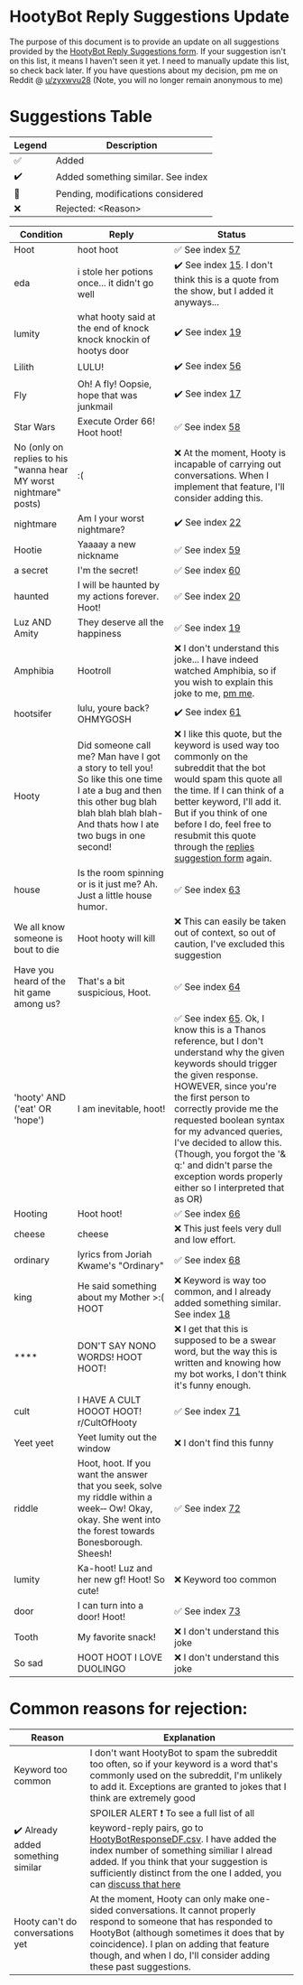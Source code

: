 # HootyBot Reply Suggestions Update

The purpose of this document is to provide an update on all suggestions provided by the [HootyBot Reply Suggestions form](https://forms.gle/67fM5hwX78DHaf6s6).
If your suggestion isn't on this list, it means I haven't seen it yet. I need to manually update this list, so check back later. If you have questions about my decision, pm me on Reddit @ [u/zyxwvu28](https://www.reddit.com/user/zyxwvu28/) (Note, you will no longer remain anonymous to me)

# Suggestions Table

| Legend | Description |
| ------ | ----------- |
| :white_check_mark: | Added |
| :heavy_check_mark: | Added something similar. See index <number> |
| :pencil: | Pending, modifications considered |
| :x: | Rejected: \<Reason\> |

| Condition   | Reply                                         | Status             |
| ----------- | --------------------------------------------- | ------------------ |
| Hoot        | hoot hoot                                     | :white_check_mark: See index [57](https://github.com/zyxwvu28/Hooty-Bot-Public/blob/main/ReplyDFs/HootyBotResponseDF.csv) |
| eda         | i stole her potions once... it didn't go well | :heavy_check_mark: See index [15](https://github.com/zyxwvu28/Hooty-Bot-Public/blob/main/ReplyDFs/HootyBotResponseDF.csv). I don't think this is a quote from the show, but I added it anyways... |
| lumity | what hooty said at the end of knock knock knockin of hootys door | :heavy_check_mark: See index [19](https://github.com/zyxwvu28/Hooty-Bot-Public/blob/main/ReplyDFs/HootyBotResponseDF.csv)|
| Lilith | LULU! | :heavy_check_mark: See index [56](https://github.com/zyxwvu28/Hooty-Bot-Public/blob/main/ReplyDFs/HootyBotResponseDF.csv) |
| Fly | Oh! A fly! Oopsie, hope that was junkmail | :heavy_check_mark: See index [17](https://github.com/zyxwvu28/Hooty-Bot-Public/blob/main/ReplyDFs/HootyBotResponseDF.csv) |
| Star Wars | Execute Order 66! Hoot hoot! | :white_check_mark: See index [58](https://github.com/zyxwvu28/Hooty-Bot-Public/blob/main/ReplyDFs/HootyBotResponseDF.csv)  |
| No (only on replies to his "wanna hear MY worst nightmare" posts) | :( | :x: At the moment, Hooty is incapable of carrying out conversations. When I implement that feature, I'll consider adding this. |
| nightmare | Am I your worst nightmare? | :heavy_check_mark: See index [22](https://github.com/zyxwvu28/Hooty-Bot-Public/blob/main/ReplyDFs/HootyBotResponseDF.csv)|
| Hootie | Yaaaay a new nickname | :white_check_mark: See index [59](https://github.com/zyxwvu28/Hooty-Bot-Public/blob/main/ReplyDFs/HootyBotResponseDF.csv)  |
| a secret | I'm the secret! | :white_check_mark: See index [60](https://github.com/zyxwvu28/Hooty-Bot-Public/blob/main/ReplyDFs/HootyBotResponseDF.csv) |
| haunted | I will be haunted by my actions forever. Hoot! | :white_check_mark: See index [20](https://github.com/zyxwvu28/Hooty-Bot-Public/blob/main/ReplyDFs/HootyBotResponseDF.csv) |
| Luz AND Amity | They deserve all the happiness  | :white_check_mark: See index [19](https://github.com/zyxwvu28/Hooty-Bot-Public/blob/main/ReplyDFs/HootyBotResponseDF.csv) |
| Amphibia | Hootroll | :x: I don't understand this joke... I have indeed watched Amphibia, so if you wish to explain this joke to me, [pm me](https://www.reddit.com/user/zyxwvu28). |
| hootsifer | lulu, youre back? OHMYGOSH | :heavy_check_mark: See index [61](https://github.com/zyxwvu28/Hooty-Bot-Public/blob/main/ReplyDFs/HootyBotResponseDF.csv) |
| Hooty | Did someone call me? Man have I got a story to tell you! So like this one time I ate a bug and then this other bug blah blah blah blah blah-And thats how I ate two bugs in one second! | :x: I like this quote, but the keyword is used way too commonly on the subreddit that the bot would spam this quote all the time. If I can think of a better keyword, I'll add it. But if you think of one before I do, feel free to resubmit this quote through the [replies suggestion form](https://forms.gle/XaArBT9fcXX4RgxJ6) again. |
| house | Is the room spinning or is it just me? Ah. Just a little house humor. | :white_check_mark: See index [63](https://github.com/zyxwvu28/Hooty-Bot-Public/blob/main/ReplyDFs/HootyBotResponseDF.csv) |
| We all know someone is bout to die | Hoot hooty will kill | :x: This can easily be taken out of context, so out of caution, I've excluded this suggestion |
| Have you heard of the hit game among us? | That's a bit suspicious, Hoot. | :white_check_mark: See index [64](https://github.com/zyxwvu28/Hooty-Bot-Public/blob/main/ReplyDFs/HootyBotResponseDF.csv) |
| 'hooty' AND ('eat' OR 'hope') | I am inevitable, hoot! | :white_check_mark: See index [65](https://github.com/zyxwvu28/Hooty-Bot-Public/blob/main/ReplyDFs/HootyBotResponseDF.csv). Ok, I know this is a Thanos reference, but I don't understand why the given keywords should trigger the given response. HOWEVER, since you're the first person to correctly provide me the requested boolean syntax for my advanced queries, I've decided to allow this. (Though, you forgot the '& q:' and didn't parse the exception words properly either so I interpreted that as OR) |
| Hooting | Hoot hoot! | :white_check_mark: See index [66](https://github.com/zyxwvu28/Hooty-Bot-Public/blob/main/ReplyDFs/HootyBotResponseDF.csv) |
| cheese | cheese | :x: This just feels very dull and low effort. |
| ordinary | lyrics from Joriah Kwame's "Ordinary" | :white_check_mark: See index [68](https://github.com/zyxwvu28/Hooty-Bot-Public/blob/main/ReplyDFs/HootyBotResponseDF.csv) |
| king | He said something about my Mother >:( HOOT | :x: Keyword is way too common, and I already added something similar. See index [18](https://github.com/zyxwvu28/Hooty-Bot-Public/blob/main/ReplyDFs/HootyBotResponseDF.csv) |
| \*\*\*\* | DON'T SAY NONO WORDS! HOOT HOOT! | :x: I get that this is supposed to be a swear word, but the way this is written and knowing how my bot works, I don't think it's funny enough. |
| cult | I HAVE A CULT HOOOT HOOT! r/CultOfHooty | :white_check_mark: See index [71](https://github.com/zyxwvu28/Hooty-Bot-Public/blob/main/ReplyDFs/HootyBotResponseDF.csv) |
| Yeet yeet | Yeet lumity out the window | :x: I don't find this funny |
| riddle | Hoot, hoot. If you want the answer that you seek, solve my riddle within a week‐‐ Ow! Okay, okay. She went into the forest towards Bonesborough. Sheesh! | :white_check_mark: See index [72](https://github.com/zyxwvu28/Hooty-Bot-Public/blob/main/ReplyDFs/HootyBotResponseDF.csv) |
| lumity | Ka-hoot! Luz and her new gf! Hoot! So cute! | :x: Keyword too common |
| door | I can turn into a door! Hoot! | :white_check_mark: See index [73](https://github.com/zyxwvu28/Hooty-Bot-Public/blob/main/ReplyDFs/HootyBotResponseDF.csv) |
| Tooth | My favorite snack! | :x: I don't understand this joke |
| So sad | HOOT HOOT I LOVE DUOLINGO | :x: I don't understand this joke |

# Common reasons for rejection:
| Reason   | Explanation |
| -------- | ----------- |
| Keyword too common | I don't want HootyBot to spam the subreddit too often, so if your keyword is a word that's commonly used on the subreddit, I'm unlikely to add it. Exceptions are granted to jokes that I think are extremely good |
| :heavy_check_mark: Already added something similar | SPOILER ALERT ❗ To see a full list of all keyword-reply pairs, go to [HootyBotResponseDF.csv](https://github.com/zyxwvu28/Hooty-Bot-Public/blob/main/ReplyDFs/HootyBotResponseDF.csv). I have added the index number of something similiar I alread added. If you think that your suggestion is sufficiently distinct from the one I added, you can [discuss that here](https://github.com/zyxwvu28/Hooty-Bot-Public/discussions/categories/hootybot-reply-suggestions)|
| Hooty can't do conversations yet | At the moment, Hooty can only make one-sided conversations. It cannot properly respond to someone that has responded to HootyBot (although sometimes it does that by coincidence). I plan on adding that feature though, and when I do, I'll consider adding these past suggestions. |

